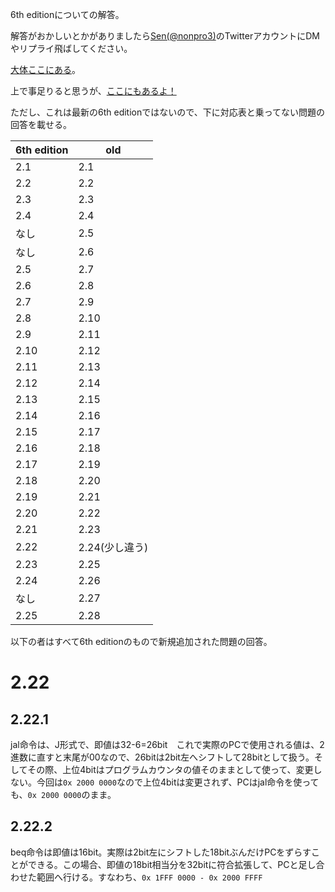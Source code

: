 6th editionについての解答。

解答がおかしいとかがありましたら[Sen(@nonpro3)](https://twitter.com/nonpro3)のTwitterアカウントにDMやリプライ飛ばしてください。

[大体ここにある](https://laysakura.github.io/2020/01/13/Patterson-Hennessy-5th-Excersise02/)。

上で事足りると思うが、[ここにもあるよ！](https://takyshu98.hatenadiary.jp/entry/2016/07/25/234824)

ただし、これは最新の6th editionではないので、下に対応表と乗ってない問題の回答を載せる。

| 6th edition | old            |
| ----------- | -------------- |
| 2.1         | 2.1            |
| 2.2         | 2.2            |
| 2.3         | 2.3            |
| 2.4         | 2.4            |
| なし        | 2.5            |
| なし        | 2.6            |
| 2.5         | 2.7            |
| 2.6         | 2.8            |
| 2.7         | 2.9            |
| 2.8         | 2.10           |
| 2.9         | 2.11           |
| 2.10        | 2.12           |
| 2.11        | 2.13           |
| 2.12        | 2.14           |
| 2.13        | 2.15           |
| 2.14        | 2.16           |
| 2.15        | 2.17           |
| 2.16        | 2.18           |
| 2.17        | 2.19           |
| 2.18        | 2.20           |
| 2.19        | 2.21           |
| 2.20        | 2.22           |
| 2.21        | 2.23           |
| 2.22        | 2.24(少し違う) |
| 2.23        | 2.25           |
| 2.24        | 2.26           |
| なし        | 2.27           |
| 2.25        | 2.28           |


以下の者はすべて6th editionのもので新規追加された問題の回答。

# 2.22

## 2.22.1

jal命令は、J形式で、即値は32-6=26bit　これで実際のPCで使用される値は、2進数に直すと末尾が00なので、26bitは2bit左へシフトして28bitとして扱う。そしてその際、上位4bitはプログラムカウンタの値そのままとして使って、変更しない。今回は`0x 2000 0000`なので上位4bitは変更されず、PCはjal命令を使っても、`0x 2000 0000`のまま。

## 2.22.2

beq命令は即値は16bit。実際は2bit左にシフトした18bitぶんだけPCをずらすことができる。この場合、即値の18bit相当分を32bitに符合拡張して、PCと足し合わせた範囲へ行ける。すなわち、`0x 1FFF 0000 - 0x 2000 FFFF`

